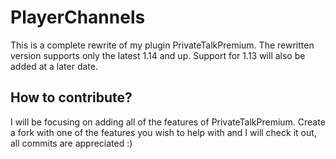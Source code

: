 # PlayerChannels
This is a complete rewrite of my plugin PrivateTalkPremium. The rewritten version supports only the latest 1.14 and up. Support for 1.13 will also be added at a later date.


## How to contribute?
I will be focusing on adding all of the features of PrivateTalkPremium. Create a fork with one of the features you wish to help with and I will check it out, all commits are appreciated :)